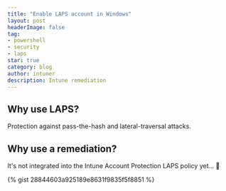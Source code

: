 ```yaml
---
title: "Enable LAPS account in Windows"
layout: post
headerImage: false
tag:
- powershell
- security
- laps
star: true
category: blog
author: intuner
description: Intune remediation
---
```

## Why use LAPS?
Protection against pass-the-hash and lateral-traversal attacks.

## Why use a remediation?
It's not integrated into the Intune Account Protection LAPS policy yet... 🤞

{% gist 28844603a925189e8631f9835f5f8851 %}
